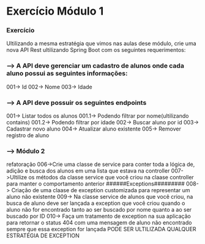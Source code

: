 # Exercício Módulo 1

### Exercício
Ultilizando a mesma estratégia que vimos nas aulas dese módulo,
crie uma nova API Rest ultilizando Spring Boot com os seguintes requerimentos:

### --> A API deve gerenciar um cadastro de alunos onde cada aluno possui as seguintes informações:
001-> Id
002-> Nome
003-> Idade

### --> A API deve possuir os seguintes endpoints
001-> Listar todos os alunos
001.1-> Podendo filtrar por nome(ultilizando contains)
001.2-> Podendo filtrar por idade
002-> Buscar aluno por id
003-> Cadastrar novo aluno
004-> Atualizar aluno existente
005-> Remover registro de aluno

### --> Módulo 2
refatoração
006->Crie uma classe de service para conter toda a lógica de,
adição e busca dos alunos em uma lista que estava na controller
007->Ultilize os métodos da classe service que você criou na claase controller
para manter o comportamento anterior
######Exceptions#########
008-> Criação de uma claase de exception customizada para representar um aluno
não existente
009-> Na classe service de alunos que você criou, na busca de aluno deve ser lançada
a exception que você criou quando o aluno não for encontrado tanto ao ser buscado
por nome quanto a ao ser buscado por ID
 010-> Faça um tratamento de exception na sua aplicação para retornar o status 404
com uma mensagem de aluno não encontrado sempre que essa exception for lançada
PODE SER ULTILIZADA QUALQUER ESTRATÉGIA DE EXCEPTION
